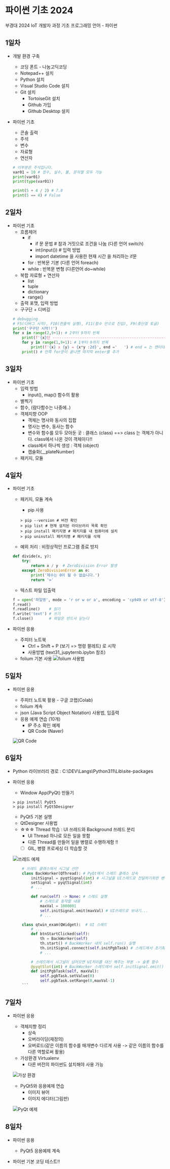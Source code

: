 # 파이썬 기초 2024
부경대 2024 IoT 개발자 과정 기초 프로그래밍 언어 - 파이썬

## 1일차
- 개발 환경 구축
    - 코딩 폰트 - 나눔고딕코딩
    - Notepad++ 설치
    - Python 설치
    - Visual Studio Code 설치
    - Git 설치
        - TortoiseGit 설치
        - Github 가입
        - Github Desktop 설치
    
- 파이썬 기초
    - 콘솔 출력
    - 주석  
    - 변수
    - 자료형
    - 연산자

    ```python
    # 이부분은 주석입니다.
    var01 = 10 # 정수, 실수, 불, 문자열 모두 가능
    print(var01)
    print(type(var01))

    print(5 + 4 / 2) # 7.0
    print(5 == 4) # False
    ```

## 2일차
- 파이썬 기초
    - 흐름제어
        - if
            - if 문 문법 # 참과 거짓으로 조건을 나눔 (다른 언어 switch)
            - int(input()) # 입력 방법
            - import datetime 을 사용한 현재 시간 을 처리하는 if문
        - for : 반복문 기본 (다른 언어 foreach)
        - while : 반복문 변형 (다른언어 do~while)
    - 복합 자료형 + 연산자
        - list
        - tuple
        - dictionary
        - range()
    - 출력 포맷, 입력 방법
    - 구구단 + 디버깅
    ```python
    # debugging
    # F5(디버그 시작), F10(한줄씩 실행), F11(함수 안으로 진입), F9(중단점 토글)
    print('구구단 시작!!')
    for x in range(2,9+1): # 2부터 9까지 반복
        print(f'{x}단 -------------------------------------------------------------------------------------------------------------------')
        for y in range(1,9+1): # 1부터 9까지 반복
            print(f'{x} x {y} = {x*y :2d}', end ='   ') # end = 는 엔터대신 공백으로 대체
        print() # 안쪽 for문이 끝나면 마지막 enter를 추가

    ```

## 3일차
- 파이썬 기초
    - 입력 방법
        - input(), map() 함수의 활용
    - 별찍기
    - 함수, (람다함수는 나중에..)
    - 객체지향 OOP
        - 객체는 명사와 동사의 집합
        - 명사는 변수, 동사는 함수
        - 변수와 함수를 모두 모아둔 곳 : 클래스 (class) ==> class 는 객체가 아니다. class에서 나온 것이 객체이다!!
        - class에서 하나씩 생성 : 객체 (object)
        - 캡슐화(__plateNumber)
    - 패키지, 모듈

## 4일차
- 파이썬 기초
    - 패키지, 모듈 계속
        - pip 사용

        ```shell
        > pip --version # 버전 확인
        > pip list # 현재 설치된 라이브러리 목록 확인
        > pip install 패키지명 # 패키지를 내 컴퓨터에 설치
        > pip uninstall 패키지명 # 패키지를 삭제
        ```
    - 예외 처리 : 비정상적인 프로그램 종료 방지

    ```python
    def divide(x, y):
        try:
            return x / y  # ZeroDivision Error 발생
        except ZeroDivisionError as e:
            print('제수는 0이 될 수 없습니다.')
            return '∞' 
    ```
    - 텍스트 파일 입출력

    ```python
    f = open('파일명', mode = 'r or w or a', encoding = 'cp949 or utf-8')
    f.read()    
    f.readline()    # 읽기  
    f.write('text') # 쓰기
    f.close()       # 파일은 반드시 닫는다
    ```
    
- 파이썬 응용
    - 주피터 노트북
        - Ctrl + Shift + P (보기 => 명령 팔레트) 로 시작
        - 사용방법 (text31_jupyternb.ipybn 참조)
    - folium 기본 사용
    ![folium 사용법](https://raw.githubusercontent.com/JEONGWOO0705/basic-python-2024/main/images/python_001.png)



## 5일차
- 파이썬 응용
    - 주피터 노트북 활용 - 구글 코랩(Colab)
    - folium 계속
    - json (Java Script Object Notation) 사용법, 입출력
    - 응용 예제 연습 (10개)
        - IP 주소 확인 예제
        - QR Code (Naver)

    ![QR Code](https://raw.githubusercontent.com/JEONGWOO0705/basic-python-2024/main/day05/qrcode_01.png)


## 6일차
- Python 라이브러리 경로 : C:\DEV\Langs\Python311\Lib\site-packages

- 파이썬 응용
    - Window App(PyQt) 만들기

    ```shell
    > pip install PyQt5
    > pip install PyQt5Designer
    ```
    - PyQt5 기본 실행
    - QtDesigner 사용법
    - ☆☆☆ Thread 학습 : UI 쓰레드와 Background 쓰레드 분리
        - UI Thread 하나로 모든 일을 못함
        - 다른 Thread를 만들어 일을 병렬로 수행하게함 !!
        - [ ] GIL, 병렬 프로세싱 더 학습할 것

    ![쓰레드 예제](https://raw.githubusercontent.com/JEONGWOO0705/basic-python-2024/main/images/python_002.gif)

    ```python
        # 쓰레드 클래스에서 시그널 선언
        class BackWorker(QThread): # PyQt에서 스레드 클래스 상속
            initSignal = pyqtSignal(int) # 시그널을 UI스레드로 전달하기위한 변수객체
            setSignal = pyqtSignal(int)
            # ...

            def run(self) -> None: # 스레드 실행
                # 스레드로 동작할 내용
                maxVal = 1000001
                self.initSignal.emit(maxVal) # UI쓰레드로 보내기...
                # ...

        class qtwin_exam(QWidget):  # UI 스레드
            # ...
            def btnStartClicked(self):
                th = BackWorker(self)
                th.start() # BackWorker 내의 self.run() 실행
                th.initSignal.connect(self.initPgbTask) # 스레드에서 초기화 시그널이 오면 initPgbTask 슬롯함수가 대신 처리
                # ...    

            # 스레드에서 시그널이 넘어오면 UI처리를 대신 해주는 부분 -> 슬롯 함수
            @pyqtSlot(int) # BackWorker 스레드에서 self.initSignal.emit() 동작해서 실행
            def initPgbTask(self, maxVal):
                self.pgbTask.setValue(0)
                self.pgbTask.setRange(0,maxVal-1)
        ```


## 7일차
- 파이썬 응용
    - 객체지향 정리
        - 상속
        - 오버라이딩(재정의) 
        - 오버로드(같은 이름의 함수를 매개변수 다르게 사용 -> 같은 이름의 함수를 다른 역할로써 활용)
    - 가상환경 Virtualenv
        - 다른 버전의 파이썬도 설치해야 사용 가능

    ![가상 환경](https://raw.githubusercontent.com/JEONGWOO0705/basic-python-2024/main/images/python_003.png)


    - PyQt5와 응용예제 연습
        - 이미지 뷰어
        - 이미지 에디터(그림판)

    ![PyQt 예제](https://raw.githubusercontent.com/JEONGWOO0705/basic-python-2024/main/images/python_006.png)


## 8일차
- 파이썬 응용
    - PyQt5 응용예제 계속

- 파이썬 기본 코딩 테스트!!





      